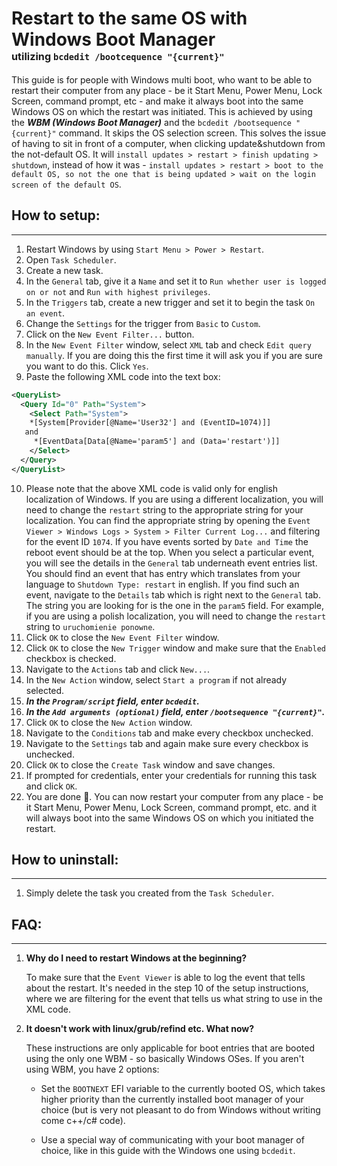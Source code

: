 # Restart to the same OS with Windows Boot Manager<br><sub><sub><sub> utilizing `bcdedit /bootcequence "{current}"`</sub></sub></sub>

This guide is for people with Windows multi boot, who want to be able to restart their computer from any place - be it Start Menu, Power Menu, Lock Screen, command prompt, etc - and make it always boot into the same Windows OS on which the restart was initiated. This is achieved by using the ***WBM (Windows Boot Manager)*** and the `bcdedit /bootsequence "{current}"` command. It skips the OS selection screen. This solves the issue of having to sit in front of a computer, when clicking update&shutdown from the not-default OS. It will `install updates > restart > finish updating >  shutdown`, instead of how it was - `install updates > restart > boot to the default OS, so not the one that is being updated > wait on the login screen of the default OS`. 

## How to setup:
---
1. Restart Windows by using `Start Menu > Power > Restart`. 
2. Open `Task Scheduler`.
3. Create a new task.
4. In the `General` tab, give it a `Name` and set it to `Run whether user is logged on or not` and `Run with highest privileges`.
5. In the `Triggers` tab, create a new trigger and set it to begin the task `On an event`.
6. Change the `Settings` for the trigger from `Basic` to `Custom`.
7. Click on the `New Event Filter...` button.
8. In the `New Event Filter` window, select `XML` tab and check `Edit query manually`. If you are doing this the first time it will ask you if you are sure you want to do this. Click `Yes`.
9. Paste the following XML code into the text box:
```xml
<QueryList>
  <Query Id="0" Path="System">
    <Select Path="System">
    *[System[Provider[@Name='User32'] and (EventID=1074)]]
   and 
     *[EventData[Data[@Name='param5'] and (Data='restart')]]
    </Select>
  </Query>
</QueryList>
```
10. Please note that the above XML code is valid only for english localization of Windows. If you are using a different localization, you will need to change the `restart` string to the appropriate string for your localization. You can find the appropriate string by opening the `Event Viewer > Windows Logs > System > Filter Current Log...` and filtering for the event ID `1074`. If you have events sorted by `Date and Time` the reboot event should be at the top. When you select a particular event, you will see the details in the `General` tab underneath event entries list. You should find an event that has entry which translates from your language to `Shutdown Type: restart` in english. If you find such an event, navigate to the `Details` tab which is right next to the `General` tab. The string you are looking for is the one in the `param5` field.
For example, if you are using a polish localization, you will need to change the `restart` string to `uruchomienie ponowne`.
11. Click `OK` to close the `New Event Filter` window.
12. Click `OK` to close the `New Trigger` window and make sure that the `Enabled` checkbox is checked.
13. Navigate to the `Actions` tab and click `New...`.
14. In the `New Action` window, select `Start a program` if not already selected.
15. ***In the `Program/script` field, enter `bcdedit`.***
16. ***In the `Add arguments (optional)` field, enter `/bootsequence "{current}"`.***
17. Click `OK` to close the `New Action` window.
18. Navigate to the `Conditions` tab and make every checkbox unchecked.
19. Navigate to the `Settings` tab and again make sure every checkbox is unchecked.
20. Click `OK` to close the `Create Task` window and save changes.
21. If prompted for credentials, enter your credentials for running this task and click `OK`.
22. You are done 🎉. You can now restart your computer from any place - be it Start Menu, Power Menu, Lock Screen, command prompt, etc. and it will always boot into the same Windows OS on which you initiated the restart.


## How to uninstall:
---
1. Simply delete the task you created from the `Task Scheduler`.


## FAQ:
---
1. **Why do I need to restart Windows at the beginning?**
    
    To make sure that the `Event Viewer` is able to log the event that tells about the restart. It's needed in the step 10 of the setup instructions, where we are filtering for the event that tells us what string to use in the XML code.
2. **It doesn't work with linux/grub/refind etc. What now?**
    
    These instructions are only applicable for boot entries that are booted using the only one WBM - so basically Windows OSes. If you aren't using WBM, you have 2 options:
        
    - Set the `BOOTNEXT` EFI variable to the currently booted OS, which takes higher priority than the currently installed boot manager of your choice (but is very not pleasant to do from Windows without writing come c++/c# code). 
        
    - Use a special way of communicating with your boot manager of choice, like in this guide with the Windows one using `bcdedit`. 